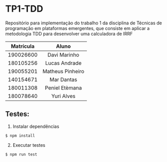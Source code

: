 # TP1-TDD
Repositório para implementação do trabalho 1 da disciplina de Técnicas de programação em plataformas emergentes, que consiste em aplicar a metodologia TDD para desenvolver uma calculadora de IRRF

|Matrícula | Aluno |
| :--: | :--: |
| 190026600 | Davi Marinho  |
| 180105256 | Lucas Andrade |
| 190055201 | Matheus Pinheiro   |
| 140154671 | Mar Dantas    |
| 180011308 | Peniel Etèmana |
| 180078640 | Yuri Alves |

## Testes:

1) Instalar dependências

```
$ npm install
```

2) Executar testes

```
$ npm run test
```
